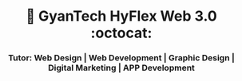 
# <h1 align="center">  👋 GyanTech HyFlex Web 3.0 :octocat: </h1>
<h3 align="center">Tutor: Web Design | Web Development | Graphic Design | Digital Marketing | APP Development</h3>
